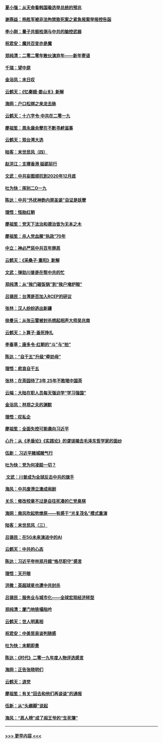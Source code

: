 #### [夏小强：从天命看韩国瑜选举总统的预兆](../pages/nsc993/n11756696.md?t=12311811) 
#### [谢燕益：杨胜军被非法拘禁致死案之紧急报案举报控告函](../pages/nsc993/n11756134.md?t=12311811) 
#### [李小刚：量子共振检测与中共的脑控武器](../pages/nsc993/n11754518.md?t=12311811) 
#### [祝君安：魔共百变亦是魔](../pages/nsc993/n11754469.md?t=12311811) 
#### [郑纯清：二零二零年散伙演弃年——新年寄语](../pages/nsc993/n11754195.md?t=12311811) 
#### [千瑞：望中原](../pages/nsc993/n11754159.md?t=12311811) 
#### [金浴凤：末日叹](../pages/nsc993/n11752359.md?t=12311811) 
#### [云鹤天：《忆秦娥‧娄山关》新解](../pages/nsc993/n11752348.md?t=12311811) 
#### [海网：户口松绑之来龙去脉](../pages/nsc993/n11752328.md?t=12311811) 
#### [云鹤天：十六字令‧中共在二零一九](../pages/nsc993/n11752305.md?t=12311811) 
#### [廖祖笙：周永康余孽在不断寻衅滋事](../pages/nsc993/n11751013.md?t=12311811) 
#### [云鹤天：观台湾大选](../pages/nsc993/n11751007.md?t=12311811) 
#### [陆客：末世民风（四）](../pages/nsc993/n11749203.md?t=12311811) 
#### [赵洪江：支撑香港 砥砺前行](../pages/nsc993/n11748482.md?t=12311811) 
#### [文武：中共妄图顽抗到2020年12月底](../pages/nsc993/n11748446.md?t=12311811) 
#### [吐为快：挥别二O一九](../pages/nsc993/n11748411.md?t=12311811) 
#### [陈达：中共“外扰神韵内禁圣诞”自证是妖孽](../pages/nsc993/n11748226.md?t=12311811) 
#### [理悟：怪胎红朝](../pages/nsc993/n11748206.md?t=12311811) 
#### [廖祖笙：党天下法治和德治皆为无本之木](../pages/nsc993/n11748135.md?t=12311811) 
#### [廖祖笙：杀人党血腥“执政”70年](../pages/nsc993/n11745144.md?t=12311811) 
#### [中立：神必严惩中共百年罪恶](../pages/nsc993/n11744970.md?t=12311811) 
#### [云鹤天：《采桑子‧重阳》新解](../pages/nsc993/n11744948.md?t=12311811) 
#### [文武：弹劾川普是在帮中共的忙](../pages/nsc993/n11744758.md?t=12311811) 
#### [郑纯清：从“挨门砸饭锅”到“挨户堵炉眼”](../pages/nsc993/n11744745.md?t=12311811) 
#### [吕锡民：台湾是否加入RCEP的研议](../pages/nsc993/n11744701.md?t=12311811) 
#### [张林：汉人纷纷逃出新疆](../pages/nsc993/n11743530.md?t=12311811) 
#### [徐曼沅：从张云雷被封杀想起相声大师吴兆南](../pages/nsc993/n11741816.md?t=12311811) 
#### [云鹤天：卜算子‧垂死挣扎](../pages/nsc993/n11739956.md?t=12311811) 
#### [李春草：唐多令‧红朝的“斗”与“拍”](../pages/nsc993/n11739830.md?t=12311811) 
#### [陈达：“自干五”升级“牵妨母”](../pages/nsc993/n11739724.md?t=12311811) 
#### [理悟：悲哀自干五](../pages/nsc993/n11739547.md?t=12311811) 
#### [张林：在茶园待了3年 25年不敢喝中国茶](../pages/nsc993/n11739240.md?t=12311811) 
#### [云端：大陆在职人员每天强迫学“学习强国”](../pages/nsc993/n11738735.md?t=12311811) 
#### [金浴凤：林郑之夫的渊默](../pages/nsc993/n11737735.md?t=12311811) 
#### [理悟：叹私企](../pages/nsc993/n11737715.md?t=12311811) 
#### [廖祖笙：全面失控可能袭向习近平](../pages/nsc993/n11737704.md?t=12311811) 
#### [心升：从《矛盾论》《实践论》的谬误揭去毛泽东哲学家的面纱](../pages/nsc993/n11736962.md?t=12311811) 
#### [伍新： 习近平赌城赌气行](../pages/nsc993/n11736929.md?t=12311811) 
#### [吐为快：党为何凌蹈一切？](../pages/nsc993/n11736915.md?t=12311811) 
#### [ 文武：川普成为全球反击中共的旗手](../pages/nsc993/n11736882.md?t=12311811) 
#### [海风：中共废港立澳成闹剧](../pages/nsc993/n11735857.md?t=12311811) 
#### [关乐：修改校章不过是自往死凑的亡党臭棋](../pages/nsc993/n11735097.md?t=12311811) 
#### [海网：南风吹起势燎原——有感于“光复茂名”模式重演](../pages/nsc993/n11732308.md?t=12311811) 
#### [陆客：末世民风（三）](../pages/nsc993/n11732211.md?t=12311811) 
#### [吕锡民：在5G未来演进中的AI](../pages/nsc993/n11730010.md?t=12311811) 
#### [云鹤天：中共的心态](../pages/nsc993/n11729906.md?t=12311811) 
#### [陈达：习近平夸林郑月娥“恪尽职守”感言](../pages/nsc993/n11729881.md?t=12311811) 
#### [理悟：天开眼](../pages/nsc993/n11729699.md?t=12311811) 
#### [洪微：英超球星也遭中共封杀](../pages/nsc993/n11727243.md?t=12311811) 
#### [吕锡民：服务业与城市化——全球宏观经济转型](../pages/nsc993/n11725845.md?t=12311811) 
#### [郑纯清：厦门地铁塌陷吟](../pages/nsc993/n11725813.md?t=12311811) 
#### [云鹤天：世人明真相](../pages/nsc993/n11725621.md?t=12311811) 
#### [祝君安：中美贸易谈判随感](../pages/nsc993/n11725609.md?t=12311811) 
#### [吐为快：末朝即景](../pages/nsc993/n11723365.md?t=12311811) 
#### [陈达：《时代》二零一九年度人物评选感言](../pages/nsc993/n11723337.md?t=12311811) 
#### [海网：正告张晓明们](../pages/nsc993/n11723228.md?t=12311811) 
#### [云鹤天：退党](../pages/nsc993/n11723056.md?t=12311811) 
#### [廖祖笙：有关“回去和他们再谈谈”的通报](../pages/nsc993/n11722442.md?t=12311811) 
#### [伍新：从“头踢脚”说起](../pages/nsc993/n11722429.md?t=12311811) 
#### [海风：“恶人榜”成了阎王爷的“生死簿”](../pages/nsc993/n11722272.md?t=12311811) 

----
#### [ >>> 更早内容 <<< ](../indexes/nsc993-earlier.md)
